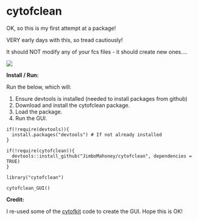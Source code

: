 # cytofclean

OK, so this is my first attempt at a package!

VERY early days with this, so tread cautiously!

It should NOT modify any of your fcs files - it should create new ones....

<img src="https://raw.githubusercontent.com/JimboMahoney/cytofclean/master/plots_15_28_57.png"
  align="center" />

<b>Install / Run:</b>

Run the below, which will:

1) Ensure devtools is installed (needed to install packages from github)
2) Download and install the cytofclean package.
3) Load the package.
4) Run the GUI.

```
if(!require(devtools)){
  install.packages("devtools") # If not already installed
}

if(!require(cytofclean)){
  devtools::install_github("JimboMahoney/cytofclean", dependencies = TRUE)
}

library("cytofclean")

cytofclean_GUI()
```

<b>Credit:</b>

I re-used some of the [cytofkit](https://github.com/JinmiaoChenLab/cytofkit) code to create the GUI. Hope this is OK!
